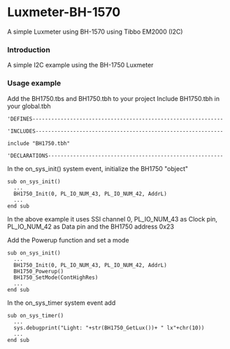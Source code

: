 # Luxmeter-BH-1570
A simple Luxmeter using BH-1570 using Tibbo EM2000 (I2C)
### Introduction
A simple I2C example using the BH-1750 Luxmeter
### Usage example

Add the BH1750.tbs and BH1750.tbh to your project
Include BH1750.tbh in your global.tbh

```
'DEFINES-------------------------------------------------------------

'INCLUDES------------------------------------------------------------

include "BH1750.tbh"

'DECLARATIONS--------------------------------------------------------

```

In the on_sys_init() system event, initialize the BH1750 "object"
```
sub on_sys_init()
  ...
  BH1750_Init(0, PL_IO_NUM_43, PL_IO_NUM_42, AddrL)
  ...
end sub
```
In the above example it uses SSI channel 0, PL_IO_NUM_43 as Clock pin, PL_IO_NUM_42 as Data pin and the BH1750 address 0x23

Add the Powerup function and set a mode
```
sub on_sys_init()
  ...
  BH1750_Init(0, PL_IO_NUM_43, PL_IO_NUM_42, AddrL)
  BH1750_Powerup()
  BH1750_SetMode(ContHighRes)
  ...
end sub
```

In the on_sys_timer system event add

```
sub on_sys_timer()
  ...
  sys.debugprint("Light: "+str(BH1750_GetLux())+ " lx"+chr(10))
  ...
end sub
```
